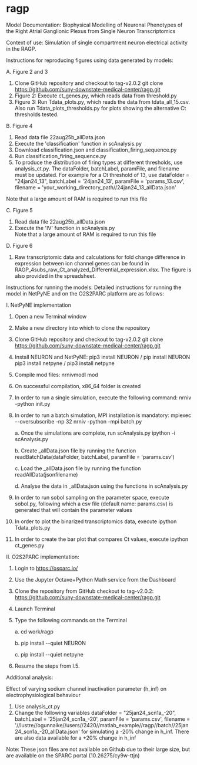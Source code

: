 # ragp
Model Documentation: Biophysical Modelling of Neuronal Phenotypes of the Right Atrial Ganglionic Plexus from Single Neuron Transcriptomics

Context of use: Simulation of single compartment neuron electrical activity in the RAGP.

Instructions for reproducing figures using data generated by models:

A.	Figure 2 and 3
  1.	Clone GitHub repository and checkout to tag-v2.0.2
git clone https://github.com/suny-downstate-medical-center/ragp.git
  2.   Figure 2: Execute ct_genes.py, which reads data from threshold.py
  3.   Figure 3: Run Tdata_plots.py, which reads the data from tdata_all_15.csv. Also run Tdata_plots_thresholds.py for plots showing the alternative Ct thresholds tested.

B.	Figure 4
  1.   Read data file 22aug25b_allData.json
  2.   Execute the 'classification' function in scAnalysis.py
  3.   Download classification.json and classification_firing_sequence.py
  4.   Run classification_firing_sequence.py
  5.  To produce the distribution of firing types at different thresholds, use analysis_ct.py. The dataFolder, batchLabel, paramFile, and filename must be updated. For example for a Ct threshold of 13, use dataFolder = "24jan24_13", batchLabel = '24jan24_13', paramFile = 'params_13.csv', filename = 'your_working_directory_path//24jan24_13_allData.json'

 Note that a large amount of RAM is required to run this file 
 
C.	Figure 5
  1.	Read data file 22aug25b_allData.json 
  2.	Execute the 'IV' function in scAnalysis.py  
  Note that a large amount of RAM is required to run this file 

D.	Figure 6
  1. Raw transcriptomic data and calculations for fold change difference in expression between ion channel genes can be found in RAGP_4subs_raw_Ct_analyzed_Differential_expression.xlsx. The figure is also provided in the spreadsheet.

Instructions for running the models: 
Detailed instructions for running the model in NetPyNE and on the O2S2PARC platform are as follows:

I. NetPyNE implementation
1.	Open a new Terminal window
2.	Make a new directory into which to clone the repository
3.	Clone GitHub repository and checkout to tag-v2.0.2
git clone https://github.com/suny-downstate-medical-center/ragp.git
4.	Install NEURON and NetPyNE: 
pip3 install NEURON / pip install NEURON
pip3 install netpyne / pip3 install netpyne
5.	Compile mod files: 
nrnivmodl mod
6.	On successful compilation, x86_64 folder is created
7.	In order to run a single simulation, execute the following command:
nrniv -python init.py
8.	In order to run a batch simulation, MPI installation is mandatory: 
mpiexec --oversubscribe -np 32 nrniv -python -mpi batch.py

    a.	Once the simulations are complete, run scAnalysis.py
ipython -i scAnalysis.py
  
    b.	Create _allData.json file by running the function 
readBatchData(dataFolder, batchLabel, paramFile = 'params.csv')
  
    c.	Load the _allData.json file by running the function 
readAllData(jsonfilename)
  
    d.	Analyse the data in _allData.json using the functions in scAnalysis.py
10.	In order to run sobol sampling on the parameter space, execute sobol.py, following which a csv file (default name: params.csv) is generated that will contain the parameter values
11.	In order to plot the binarized transcriptomics data, execute 
ipython Tdata_plots.py
12. In order to create the bar plot that compares Ct values, execute
ipython ct_genes.py

II. O2S2PARC implementation:  
1.	Login to https://osparc.io/
2.	Use the Jupyter Octave+Python Math service from the Dashboard
3.	Clone the repository from GitHub checkout to tag-v2.0.2: 
https://github.com/suny-downstate-medical-center/ragp.git
4.	Launch Terminal
5.	Type the following commands on the Terminal

    a.	cd work/ragp
  
    b.	pip install --quiet NEURON
  
    c.	pip install --quiet netpyne
7.	Resume the steps from I.5. 


Additional analysis:

Effect of varying sodium channel inactivation parameter (h_inf) on electrophysiological behaviour
  1. Use analysis_ct.py
  2. Change the following variables dataFolder = "25jan24_scn1a_-20", batchLabel = '25jan24_scn1a_-20', paramFile = 'params.csv', filename = '//lustre//ogunnaike//users//2420//matlab_example//ragp//batch//25jan24_scn1a_-20_allData.json' for simulating a -20% change in h_inf. There are also data available for a +20% change in h_inf

Note: These json files are not available on Github due to their large size, but are available on the SPARC portal (10.26275/cy9w-ttjn)





